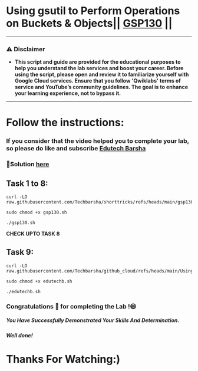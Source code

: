 # Using gsutil to Perform Operations on Buckets & Objects|| [GSP130](https://www.cloudskillsboost.google/focuses/7530?parent=catalog) ||

---
### ⚠️ Disclaimer
- **This script and guide are provided for  the educational purposes to help you understand the lab services and boost your career. Before using the script, please open and review it to familiarize yourself with Google Cloud services. Ensure that you follow 'Qwiklabs' terms of service and YouTube’s community guidelines. The goal is to enhance your learning experience, not to bypass it.**
---
# Follow the instructions:
### If you consider that the video helped you to complete your lab, so please do like and subscribe [Edutech Barsha](https://www.youtube.com/@edutechbarsha)

### 🔗Solution [here](https://youtu.be/qmEAyQ4pluI)

## Task 1 to 8:
```
curl -LO raw.githubusercontent.com/Techbarsha/shorttricks/refs/heads/main/gsp130.sh

sudo chmod +x gsp130.sh

./gsp130.sh
```
**CHECK UPTO TASK 8**

## Task 9:
```
curl -LO raw.githubusercontent.com/Techbarsha/github_cloud/refs/heads/main/Using%20gsutil%20to%20Perform%20Operations%20on%20Buckets%20and%20Objects/edutechb.sh

sudo chmod +x edutechb.sh

./edutechb.sh
```
  

### Congratulations 🎉 for completing the Lab !😄

##### *You Have Successfully Demonstrated Your Skills And Determination.*

#### *Well done!*

# Thanks For Watching:)
